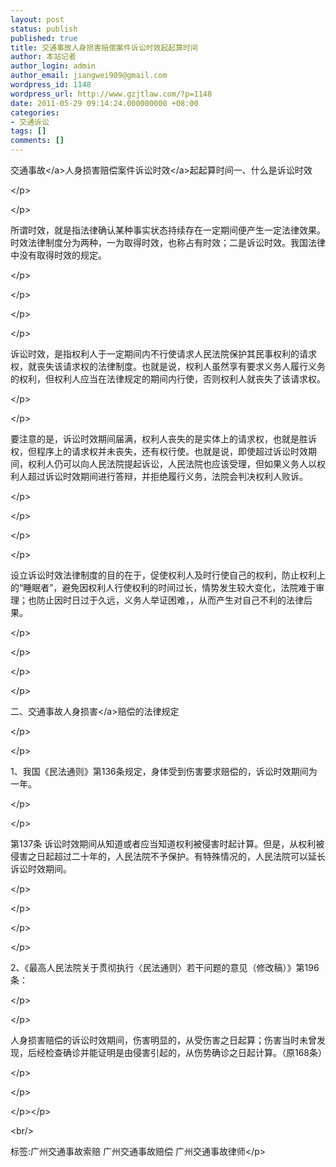 ```yaml
---
layout: post
status: publish
published: true
title: 交通事故人身损害赔偿案件诉讼时效起起算时间
author: 本站记者
author_login: admin
author_email: jiangwei909@gmail.com
wordpress_id: 1148
wordpress_url: http://www.gzjtlaw.com/?p=1148
date: 2011-05-29 09:14:24.000000000 +08:00
categories:
- 交通诉讼
tags: []
comments: []
---
```

<p><p><a>交通事故<&#47;a>人身损害赔偿案件<a>诉讼时效<&#47;a>起起算时间一、什么是诉讼时效<p><&#47;p><p><&#47;p><p>所谓时效，就是指法律确认某种事实状态持续存在一定期间便产生一定法律效果。时效法律制度分为两种，一为取得时效，也称占有时效；二是诉讼时效。我国法律中没有取得时效的规定。<p><&#47;p><p><&#47;p><p><p><&#47;p><p><&#47;p><p>诉讼时效，是指权利人于一定期间内不行使请求人民法院保护其民事权利的请求权，就丧失该请求权的法律制度。也就是说，权利人虽然享有要求义务人履行义务的权利，但权利人应当在法律规定的期间内行使，否则权利人就丧失了该请求权。<p><&#47;p><p><&#47;p><p>要注意的是，诉讼时效期间届满，权利人丧失的是实体上的请求权，也就是胜诉权，但程序上的请求权并未丧失，还有权行使。也就是说，即使超过诉讼时效期间，权利人仍可以向人民法院提起诉讼，人民法院也应该受理，但如果义务人以权利人超过诉讼时效期间进行答辩，并拒绝履行义务，法院会判决权利人败诉。<p><&#47;p><p><&#47;p><p><p><&#47;p><p><&#47;p><p>设立诉讼时效法律制度的目的在于，促使权利人及时行使自己的权利，防止权利上的&ldquo;睡眠者&rdquo;，避免因权利人行使权利的时间过长，情势发生较大变化，法院难于审理；也防止因时日过于久远，义务人举证困难，，从而产生对自己不利的法律后果。<p><&#47;p><p><&#47;p><p><p><&#47;p><p><&#47;p><p>二、<a>交通事故人身损害<&#47;a>赔偿的法律规定<p><&#47;p><p><&#47;p><p>1、我国《民法通则》第136条规定，身体受到伤害要求赔偿的，诉讼时效期间为一年。<p><&#47;p><p><&#47;p><p>第137条 诉讼时效期间从知道或者应当知道权利被侵害时起计算。但是，从权利被侵害之日起超过二十年的，人民法院不予保护。有特殊情况的，人民法院可以延长诉讼时效期间。<p><&#47;p><p><&#47;p><p><p><&#47;p><p><&#47;p><p>2、《最高人民法院关于贯彻执行〈民法通则〉若干问题的意见（修改稿）》第196条：<p><&#47;p><p><&#47;p><p>人身损害赔偿的诉讼时效期间，伤害明显的，从受伤害之日起算；伤害当时未曾发现，后经检查确诊并能证明是由侵害引起的，从伤势确诊之日起计算。（原168条）<p><&#47;p><p><&#47;p><p><p><&#47;p><&#47;p><br&#47;><p>标签:广州交通事故索赔 广州交通事故赔偿 广州交通事故律师<&#47;p>
